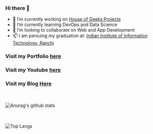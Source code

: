 ### Hi there 👋

- 🔭 I’m currently working on [House of Geeks Projects](https://github.com/houseofgeeks)
- 🌱 I’m currently learning DevOps and Data Science
- 👯 I’m looking to collaborate on Web and App Development
- 📫 I am persuing my graduation at: [Indian Institute of Information Technology, Ranchi](iiitranchi.ac.in)

### Visit my Portfolio [here](http://biograph.dx.am)
### Visit my Youtube [here](https://www.youtube.com/channel/UCv6O2Anrx25X1GYyricBDWQ)
### Visit my Blog  [Here](https://progwithme.blogspot.com)

<br><br>
![Anurag's github stats](https://github-readme-stats.vercel.app/api?username=prskid1000&show_icons=true&theme=radical&layout=compact)

<br><br>
![Top Langs](https://github-readme-stats.vercel.app/api/top-langs/?username=prskid1000&show_icons=true&theme=radical&langs_count=20&layout=compact)
